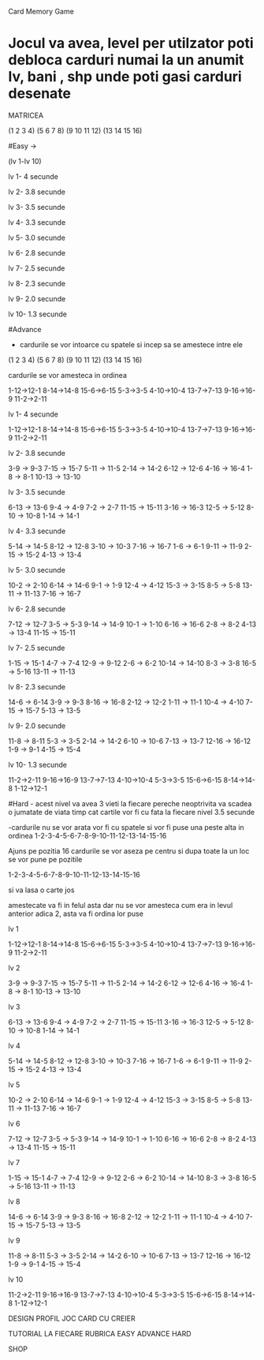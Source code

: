 Card Memory Game

# Jocul va avea, level per utilzator poti debloca carduri numai la un anumit lv, bani , shp unde poti gasi carduri desenate

MATRICEA

(1 2 3 4)
(5 6 7 8)
(9 10 11 12)
(13 14 15 16)

#Easy -> 

(lv 1-lv 10) 

lv 1- 4 secunde  

lv 2- 3.8 secunde  

lv 3- 3.5 secunde

lv 4- 3.3 secunde

lv 5- 3.0 secunde

lv 6- 2.8 secunde

lv 7- 2.5 secunde

lv 8- 2.3 secunde

lv 9- 2.0 secunde

lv 10- 1.3 secunde

#Advance

- cardurile se vor intoarce cu spatele si incep sa se amestece intre ele

(1 2 3 4)
(5 6 7 8)
(9 10 11 12)
(13 14 15 16)

cardurile se vor amesteca in ordinea

1-12->12-1
8-14->14-8
15-6->6-15
5-3->3-5
4-10->10-4
13-7->7-13
9-16->16-9
11-2->2-11

lv 1- 4 secunde

1-12->12-1
8-14->14-8
15-6->6-15
5-3->3-5
4-10->10-4
13-7->7-13
9-16->16-9
11-2->2-11  

lv 2- 3.8 secunde

3-9 → 9-3
7-15 → 15-7
5-11 → 11-5
2-14 → 14-2
6-12 → 12-6
4-16 → 16-4
1-8 → 8-1
10-13 → 13-10  

lv 3- 3.5 secunde

6-13 → 13-6
9-4 → 4-9
7-2 → 2-7
11-15 → 15-11
3-16 → 16-3
12-5 → 5-12
8-10 → 10-8
1-14 → 14-1

lv 4- 3.3 secunde

5-14 → 14-5
8-12 → 12-8
3-10 → 10-3
7-16 → 16-7
1-6 → 6-1
9-11 → 11-9
2-15 → 15-2
4-13 → 13-4

lv 5- 3.0 secunde

10-2 → 2-10
6-14 → 14-6
9-1 → 1-9
12-4 → 4-12
15-3 → 3-15
8-5 → 5-8
13-11 → 11-13
7-16 → 16-7

lv 6- 2.8 secunde

7-12 → 12-7
3-5 → 5-3
9-14 → 14-9
10-1 → 1-10
6-16 → 16-6
2-8 → 8-2
4-13 → 13-4
11-15 → 15-11

lv 7- 2.5 secunde

1-15 → 15-1
4-7 → 7-4
12-9 → 9-12
2-6 → 6-2
10-14 → 14-10
8-3 → 3-8
16-5 → 5-16
13-11 → 11-13

lv 8- 2.3 secunde

14-6 → 6-14
3-9 → 9-3
8-16 → 16-8
2-12 → 12-2
1-11 → 11-1
10-4 → 4-10
7-15 → 15-7
5-13 → 13-5

lv 9- 2.0 secunde

11-8 → 8-11
5-3 → 3-5
2-14 → 14-2
6-10 → 10-6
7-13 → 13-7
12-16 → 16-12
1-9 → 9-1
4-15 → 15-4

lv 10- 1.3 secunde

11-2->2-11 
9-16->16-9
13-7->7-13
4-10->10-4
5-3->3-5
15-6->6-15
8-14->14-8
1-12->12-1


#Hard - acest nivel va avea 3 vieti la fiecare pereche neoptrivita va scadea o jumatate de viata timp cat cartile vor fi cu fata la fiecare nivel 3.5 secunde

-cardurile nu se vor arata vor fi cu spatele si vor fi puse una peste alta in ordinea
1-2-3-4-5-6-7-8-9-10-11-12-13-14-15-16

Ajuns pe pozitia 16 cardurile se vor aseza pe centru si dupa toate la un loc se vor pune pe pozitile

1-2-3-4-5-6-7-8-9-10-11-12-13-14-15-16

si va lasa o carte jos

amestecate va fi in felul asta dar nu se vor amesteca cum era in levul anterior adica 2, asta va fi ordina lor puse

lv 1

1-12->12-1
8-14->14-8
15-6->6-15
5-3->3-5
4-10->10-4
13-7->7-13
9-16->16-9
11-2->2-11  

lv 2

3-9 → 9-3
7-15 → 15-7
5-11 → 11-5
2-14 → 14-2
6-12 → 12-6
4-16 → 16-4
1-8 → 8-1
10-13 → 13-10  

lv 3

6-13 → 13-6
9-4 → 4-9
7-2 → 2-7
11-15 → 15-11
3-16 → 16-3
12-5 → 5-12
8-10 → 10-8
1-14 → 14-1

lv 4

5-14 → 14-5
8-12 → 12-8
3-10 → 10-3
7-16 → 16-7
1-6 → 6-1
9-11 → 11-9
2-15 → 15-2
4-13 → 13-4

lv 5

10-2 → 2-10
6-14 → 14-6
9-1 → 1-9
12-4 → 4-12
15-3 → 3-15
8-5 → 5-8
13-11 → 11-13
7-16 → 16-7

lv 6

7-12 → 12-7
3-5 → 5-3
9-14 → 14-9
10-1 → 1-10
6-16 → 16-6
2-8 → 8-2
4-13 → 13-4
11-15 → 15-11

lv 7

1-15 → 15-1
4-7 → 7-4
12-9 → 9-12
2-6 → 6-2
10-14 → 14-10
8-3 → 3-8
16-5 → 5-16
13-11 → 11-13

lv 8

14-6 → 6-14
3-9 → 9-3
8-16 → 16-8
2-12 → 12-2
1-11 → 11-1
10-4 → 4-10
7-15 → 15-7
5-13 → 13-5

lv 9

11-8 → 8-11
5-3 → 3-5
2-14 → 14-2
6-10 → 10-6
7-13 → 13-7
12-16 → 16-12
1-9 → 9-1
4-15 → 15-4

lv 10

11-2->2-11 
9-16->16-9
13-7->7-13
4-10->10-4
5-3->3-5
15-6->6-15
8-14->14-8
1-12->12-1


DESIGN PROFIL JOC CARD CU CREIER


TUTORIAL LA FIECARE RUBRICA EASY ADVANCE HARD



SHOP


